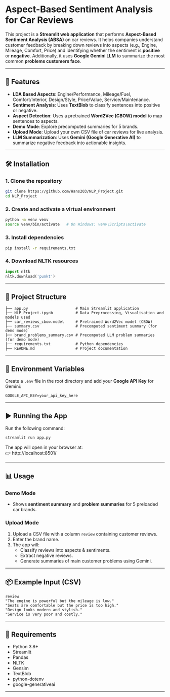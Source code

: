 # Aspect-Based Sentiment Analysis for Car Reviews

This project is a **Streamlit web application** that performs **Aspect-Based Sentiment Analysis (ABSA)** on car reviews. 
It helps companies understand customer feedback by breaking down reviews into aspects (e.g., Engine, Mileage, Comfort, Price) 
and identifying whether the sentiment is **positive** or **negative**. Additionally, it uses **Google Gemini LLM** to 
summarize the most common **problems customers face**.

---

## 🚀 Features
- **LDA Based Aspects**: Engine/Performance, Mileage/Fuel, Comfort/Interior, Design/Style, Price/Value, Service/Maintenance.
- **Sentiment Analysis**: Uses **TextBlob** to classify sentences into positive or negative.
- **Aspect Detection**: Uses a pretrained **Word2Vec (CBOW) model** to map sentences to aspects.
- **Demo Mode**: Explore precomputed summaries for 5 brands.
- **Upload Mode**: Upload your own CSV file of car reviews for live analysis.
- **LLM Summarization**: Uses **Gemini (Google Generative AI)** to summarize negative feedback into actionable insights.

---

## 🛠️ Installation

### 1. Clone the repository
```bash
git clone https://github.com/Hans203/NLP_Project.git
cd NLP_Project
```

### 2. Create and activate a virtual environment
```bash
python -m venv venv
source venv/bin/activate   # On Windows: venv\Scripts\activate
```

### 3. Install dependencies
```bash
pip install -r requirements.txt
```

### 4. Download NLTK resources
```python
import nltk
nltk.download('punkt')
```

---

## 📂 Project Structure
```
├── app.py                     # Main Streamlit application
├── NLP_Project.ipynb          # Data Preprocessing, Visualisation and models used
├── car_reviews_cbow.model     # Pretrained Word2Vec model (CBOW)
├── summary.csv                # Precomputed sentiment summary (for demo mode)
├── brand_problems_summary.csv # Precomputed LLM problem summaries (for demo mode)
├── requirements.txt           # Python dependencies
├── README.md                  # Project documentation
```

---

## 🔑 Environment Variables

Create a `.env` file in the root directory and add your **Google API Key** for Gemini:
```
GOOGLE_API_KEY=your_api_key_here
```

---

## ▶️ Running the App

Run the following command:
```bash
streamlit run app.py
```

The app will open in your browser at:  
👉 http://localhost:8501/

---

## 📊 Usage

### Demo Mode
- Shows **sentiment summary** and **problem summaries** for 5 preloaded car brands.

### Upload Mode
1. Upload a CSV file with a column `review` containing customer reviews.
2. Enter the brand name.
3. The app will:
   - Classify reviews into aspects & sentiments.
   - Extract negative reviews.
   - Generate summaries of main customer problems using Gemini.

---

## 📦 Example Input (CSV)
```csv
review
"The engine is powerful but the mileage is low."
"Seats are comfortable but the price is too high."
"Design looks modern and stylish."
"Service is very poor and costly."
```

---

## 📌 Requirements
- Python 3.8+
- Streamlit
- Pandas
- NLTK
- Gensim
- TextBlob
- python-dotenv
- google-generativeai

---

